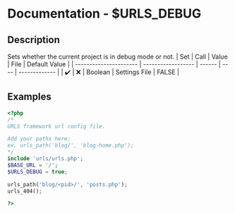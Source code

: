 # Documentation - $URLS_DEBUG
## Description
Sets whether the current project is in debug mode or not.
|   Set                  |         Call       |  Value | File | Default Value |
| ---------------------- | ------------------ | ------ | ---- | ------------- |
|   :heavy_check_mark:   | :x:                | Boolean | Settings File | FALSE |
## Examples
```PHP
<?php
/*
URLS framework url config file.

Add your paths here:
ex. urls_path('blog/', 'blog-home.php');
*/
include 'urls/urls.php';
$BASE_URL = '/';
$URLS_DEBUG = true;

urls_path('blog/<pid>/', 'posts.php');
urls_404();

?>
```
